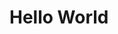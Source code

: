 # Hello World

<svg xmlns="http://www.w3.org/2000/svg" viewBox="0 0 55 20" fill="none">
    <text x="0" y="15" fill="#fbbc0">HELLO WORLD</text>
</svg>
